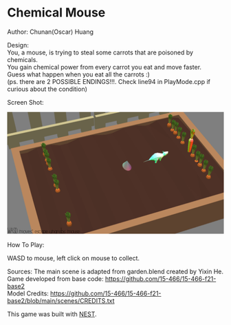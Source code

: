 # Chemical Mouse

Author: Chunan(Oscar) Huang

Design: <br>
You, a mouse, is trying to steal some carrots that are poisoned by chemicals. <br>
You gain chemical power from every carrot you eat and move faster. <br>
Guess what happen when you eat all the carrots :) <br>
(ps. there are 2 POSSIBLE ENDINGS!!!. Check line94 in PlayMode.cpp if curious about the condition)

Screen Shot:

![Screen Shot](screenshot.png)

How To Play:

WASD to mouse, left click on mouse to collect.

Sources: 
The main scene is adapted from garden.blend created by Yixin He. <br>
Game developed from base code:  https://github.com/15-466/15-466-f21-base2 <br>
Model Credits: https://github.com/15-466/15-466-f21-base2/blob/main/scenes/CREDITS.txt <br>

This game was built with [NEST](NEST.md).

